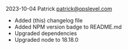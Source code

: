 2023-10-04  Patrick  <patrick@opslevel.com>

  * Added (this) changelog file
  * Added NPM version badge to README.md
  * Upgraded dependencies
  * Upgraded node to 18.18.0

